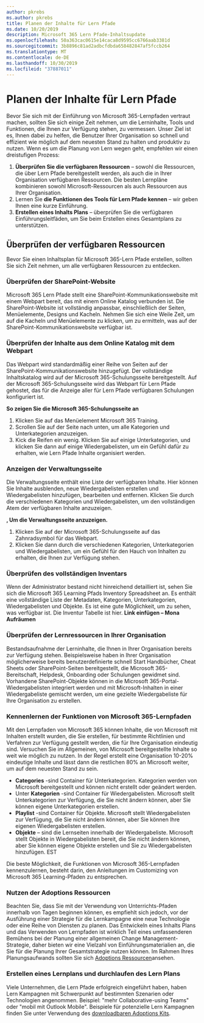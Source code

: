 ```yaml
---
author: pkrebs
ms.author: pkrebs
title: Planen der Inhalte für Lern Pfade
ms.date: 10/20/2019
description: Microsoft 365 Lern Pfade-Inhaltsupdate
ms.openlocfilehash: 50a363cac0615e14caca8d9595cc6766aab3381d
ms.sourcegitcommit: 3b8896c81ad2adbcfdbda658482847af5fccb264
ms.translationtype: MT
ms.contentlocale: de-DE
ms.lasthandoff: 10/30/2019
ms.locfileid: "37887011"
---
```

# <a name="plan-your-learning-pathways-content"></a>Planen der Inhalte für Lern Pfade
Bevor Sie sich mit der Einführung von Microsoft 365-Lernpfaden vertraut machen, sollten Sie sich einige Zeit nehmen, um die Lerninhalte, Tools und Funktionen, die Ihnen zur Verfügung stehen, zu vermessen. Unser Ziel ist es, Ihnen dabei zu helfen, die Benutzer Ihrer Organisation so schnell und effizient wie möglich auf dem neuesten Stand zu halten und produktiv zu nutzen. Wenn es um die Planung von Lern wegen geht, empfehlen wir einen dreistufigen Prozess:

1. **Überprüfen Sie die verfügbaren Ressourcen** – sowohl die Ressourcen, die über Lern Pfade bereitgestellt werden, als auch die in Ihrer Organisation verfügbaren Ressourcen. Die besten Lernpläne kombinieren sowohl Microsoft-Ressourcen als auch Ressourcen aus Ihrer Organisation.
2. Lernen Sie **die Funktionen des Tools für Lern Pfade kennen** – wir geben Ihnen eine kurze Einführung. 
3. **Erstellen eines Inhalts Plans** – überprüfen Sie die verfügbaren Einführungsleitfäden, um Sie beim Erstellen eines Gesamtplans zu unterstützen.

## <a name="review-the-available-resources"></a>Überprüfen der verfügbaren Ressourcen
Bevor Sie einen Inhaltsplan für Microsoft 365-Lern Pfade erstellen, sollten Sie sich Zeit nehmen, um alle verfügbaren Ressourcen zu entdecken. 

### <a name="review-the-sharepoint-site"></a>Überprüfen der SharePoint-Website
Microsoft 365 Lern Pfade stellt eine SharePoint-Kommunikationswebsite mit einem Webpart bereit, das mit einem Online Katalog verbunden ist. Die SharePoint-Website ist vollständig anpassbar, einschließlich der Seiten, Menüelemente, Designs und Kacheln. Nehmen Sie sich eine Weile Zeit, um auf die Kacheln und Menüelemente zu klicken, um zu ermitteln, was auf der SharePoint-Kommunikationswebsite verfügbar ist.

### <a name="review-the-content-from-the-online-catalog-with-the-web-part"></a>Überprüfen der Inhalte aus dem Online Katalog mit dem Webpart
Das Webpart wird standardmäßig einer Reihe von Seiten auf der SharePoint-Kommunikationswebsite hinzugefügt. Der vollständige Inhaltskatalog wird auf der Microsoft 365-Schulungsseite bereitgestellt. Auf der Microsoft 365-Schulungsseite wird das Webpart für Lern Pfade gehostet, das für die Anzeige aller für Lern Pfade verfügbaren Schulungen konfiguriert ist. 

**So zeigen Sie die Microsoft 365-Schulungsseite an**
1. Klicken Sie auf das Menüelement Microsoft 365 Training. 
1. Scrollen Sie auf der Seite nach unten, um alle Kategorien und Unterkategorien anzuzeigen.
2. Kick die Reifen ein wenig. Klicken Sie auf einige Unterkategorien, und klicken Sie dann auf einige Wiedergabelisten, um ein Gefühl dafür zu erhalten, wie Lern Pfade Inhalte organisiert werden. 

### <a name="view-the-administration-page"></a>Anzeigen der Verwaltungsseite
Die Verwaltungsseite enthält eine Liste der verfügbaren Inhalte. Hier können Sie Inhalte ausblenden, neue Wiedergabelisten erstellen und Wiedergabelisten hinzufügen, bearbeiten und entfernen. Klicken Sie durch die verschiedenen Kategorien und Wiedergabelisten, um den vollständigen Atem der verfügbaren Inhalte anzuzeigen. 

**, Um die Verwaltungsseite anzuzeigen.**
1. Klicken Sie auf der Microsoft 365-Schulungsseite auf das Zahnradsymbol für das Webpart. 
2. Klicken Sie dann durch die verschiedenen Kategorien, Unterkategorien und Wiedergabelisten, um ein Gefühl für den Hauch von Inhalten zu erhalten, die Ihnen zur Verfügung stehen. 

### <a name="review-the-full-inventory"></a>Überprüfen des vollständigen Inventars
Wenn der Administrator bestand nicht hinreichend detailliert ist, sehen Sie sich die Microsoft 365 Learning Pfads Inventory Spreadsheet an. Es enthält eine vollständige Liste der Metadaten, Kategorien, Unterkategorien, Wiedergabelisten und Objekte. Es ist eine gute Möglichkeit, um zu sehen, was verfügbar ist. Die Inventur Tabelle ist hier. **Link einfügen – Mona Aufräumen**

### <a name="review-the-learning-resources-in-your-organization"></a>Überprüfen der Lernressourcen in Ihrer Organisation
Bestandsaufnahme der Lerninhalte, die Ihnen in Ihrer Organisation bereits zur Verfügung stehen.
Beispielsweise haben in Ihrer Organisation möglicherweise bereits benutzerdefinierte schnell Start Handbücher, Cheat Sheets oder SharePoint-Seiten bereitgestellt, die Microsoft 365-Bereitschaft, Helpdesk, Onboarding oder Schulungen gewidmet sind. Vorhandene SharePoint-Objekte können in die Microsoft 365-Portal-Wiedergabelisten integriert werden und mit Microsoft-Inhalten in einer Wiedergabeliste gemischt werden, um eine gezielte Wiedergabeliste für Ihre Organisation zu erstellen. 

### <a name="get-to-know-the-capabilities-of-microsoft-365-learning-pathways"></a>Kennenlernen der Funktionen von Microsoft 365-Lernpfaden
Mit den Lernpfaden von Microsoft 365 können Inhalte, die von Microsoft mit Inhalten erstellt wurden, die Sie erstellen, für bestimmte Richtlinien und Verfahren zur Verfügung gestellt werden, die für Ihre Organisation eindeutig sind. Versuchen Sie im Allgemeinen, von Microsoft bereitgestellte Inhalte so weit wie möglich zu nutzen. In der Regel erstellt eine Organisation 10-20% eindeutige Inhalte und lässt dann die restlichen 80% an Microsoft weiter, um auf dem neuesten Stand zu sein.

- **Categories** -sind Container für Unterkategorien. Kategorien werden von Microsoft bereitgestellt und können nicht erstellt oder geändert werden.
- Unter **Kategorien** -sind Container für Wiedergabelisten. Microsoft stellt Unterkategorien zur Verfügung, die Sie nicht ändern können, aber Sie können eigene Unterkategorien erstellen. 
- **Playlist** -sind Container für Objekte. Microsoft stellt Wiedergabelisten zur Verfügung, die Sie nicht ändern können, aber Sie können Ihre eigenen Wiedergabelisten erstellen.  
- **Objekte** – sind die Lernseiten innerhalb der Wiedergabeliste. Microsoft stellt Objekte in Wiedergabelisten bereit, die Sie nicht ändern können, aber Sie können eigene Objekte erstellen und Sie zu Wiedergabelisten hinzufügen. EST

Die beste Möglichkeit, die Funktionen von Microsoft 365-Lernpfaden kennenzulernen, besteht darin, den Anleitungen im Customizing von Microsoft 365 Learning-Pfaden zu entsprechen. 

### <a name="leverage-the-adoption-resources"></a>Nutzen der Adoptions Ressourcen
Beachten Sie, dass Sie mit der Verwendung von Unterrichts-Pfaden innerhalb von Tagen beginnen können, es empfiehlt sich jedoch, vor der Ausführung einer Strategie für die Lernkampagne eine neue Technologie oder eine Reihe von Diensten zu planen. Das Entwickeln eines Inhalts Plans und das Verwenden von Lernpfaden ist wirklich Teil eines umfassenderen Bemühens bei der Planung einer allgemeinen Change Management-Strategie, daher bieten wir eine Vielzahl von Einführungsmaterialien an, die Sie für die Planung Ihrer Gesamtstrategie nutzen können. Im Rahmen Ihres Planungsaufwands sollten Sie sich [Adoptions Ressourcen](https://resources.techcommunity.microsoft.com/adoption/)ansehen.

### <a name="build-a-learning-plan-and-iterate"></a>Erstellen eines Lernplans und durchlaufen des Lern Plans 
Viele Unternehmen, die Lern Pfade erfolgreich eingeführt haben, haben Lern Kampagnen mit Schwerpunkt auf bestimmten Szenarien oder Technologien angenommen. Beispiel: "mehr Collaborative-using Teams" oder "mobil mit Outlook Mobile". Beispiele für potenzielle Lern Kampagnen finden Sie unter Verwendung des [downloadbaren Adoptions Kits](https://resources.techcommunity.microsoft.com/adoption/).


 
